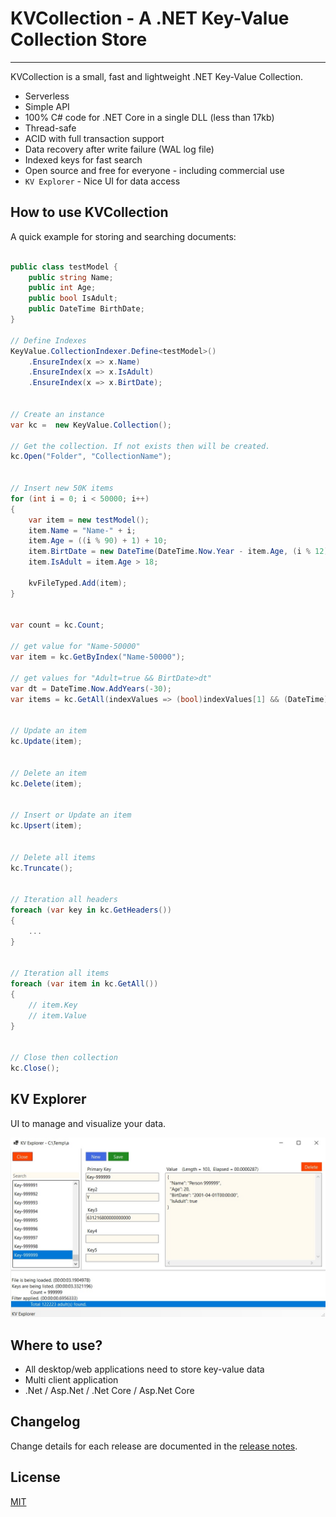 # KVCollection - A .NET Key-Value Collection Store


---

KVCollection is a small, fast and lightweight .NET Key-Value Collection. 

- Serverless
- Simple API
- 100% C# code for .NET Core in a single DLL (less than 17kb)
- Thread-safe
- ACID with full transaction support
- Data recovery after write failure (WAL log file)
- Indexed keys for fast search
- Open source and free for everyone - including commercial use
- `KV Explorer` - Nice UI for data access

## How to use KVCollection

A quick example for storing and searching documents:

```C#

public class testModel {
    public string Name;
    public int Age;
    public bool IsAdult;
    public DateTime BirthDate;
}

// Define Indexes
KeyValue.CollectionIndexer.Define<testModel>()
    .EnsureIndex(x => x.Name)
    .EnsureIndex(x => x.IsAdult)
    .EnsureIndex(x => x.BirtDate);


// Create an instance
var kc =  new KeyValue.Collection();

// Get the collection. If not exists then will be created.
kc.Open("Folder", "CollectionName");


// Insert new 50K items
for (int i = 0; i < 50000; i++)
{
    var item = new testModel();
    item.Name = "Name-" + i;
    item.Age = ((i % 90) + 1) + 10;
    item.BirtDate = new DateTime(DateTime.Now.Year - item.Age, (i % 12) + 1, 1);
    item.IsAdult = item.Age > 18;

    kvFileTyped.Add(item);
}

    
var count = kc.Count;

// get value for "Name-50000"
var item = kc.GetByIndex("Name-50000");

// get values for "Adult=true && BirtDate>dt"
var dt = DateTime.Now.AddYears(-30);
var items = kc.GetAll(indexValues => (bool)indexValues[1] && (DateTime)indexValues[2] > dt)


// Update an item
kc.Update(item);


// Delete an item
kc.Delete(item);


// Insert or Update an item
kc.Upsert(item);


// Delete all items
kc.Truncate();


// Iteration all headers
foreach (var key in kc.GetHeaders())
{
    ...
}


// Iteration all items
foreach (var item in kc.GetAll())
{
    // item.Key
    // item.Value
}
    

// Close then collection
kc.Close();
```

## KV Explorer

UI to manage and visualize your data.

![Kv Explorer](UI.png)

## Where to use?

- All desktop/web applications need to store key-value data
- Multi client application
- .Net / Asp.Net / .Net Core / Asp.Net Core


## Changelog

Change details for each release are documented in the [release notes](https://github.com/Rubic-Solutions/KVCollection/releases).


## License

[MIT](http://opensource.org/licenses/MIT)

